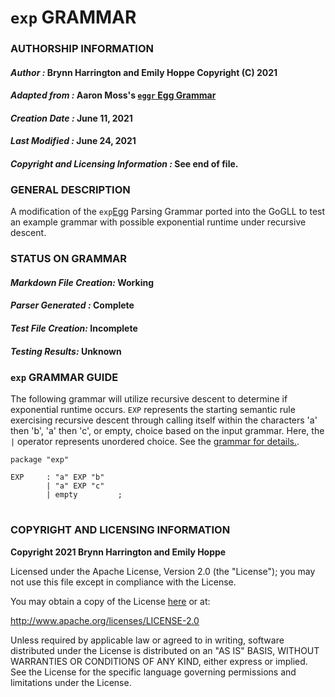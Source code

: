 # **`exp` GRAMMAR**

### **AUTHORSHIP INFORMATION**
#### *Author :* Brynn Harrington and Emily Hoppe Copyright (C) 2021
#### *Adapted from :* Aaron Moss's [`eggr` Egg Grammar](https://github.com/bruceiv/egg/blob/deriv/grammars/exp.egg)
#### *Creation Date :* June 11, 2021 
#### *Last Modified :* June 24, 2021
#### *Copyright and Licensing Information :* See end of file.

###  **GENERAL DESCRIPTION**
A modification of the `exp`[Egg](https://github.com/bruceiv/egg/blob/deriv/grammars/exp.egg) Parsing Grammar ported into the GoGLL to test an example grammar with possible exponential runtime under recursive descent.

### **STATUS ON GRAMMAR**
#### *Markdown File Creation:* Working
#### *Parser Generated :* Complete
#### *Test File Creation:* Incomplete
#### *Testing Results:* Unknown

### **`exp` GRAMMAR GUIDE**
The following grammar will utilize recursive descent to determine if exponential runtime occurs. `EXP` represents the starting semantic rule exercising recursive descent through calling itself within the characters 'a' then 'b', 'a' then 'c', or empty, choice based on the input grammar. Here, the `|` operator represents unordered choice. See the [grammar for details.](../../gogll.md).
```
package "exp"

EXP     : "a" EXP "b" 
        | "a" EXP "c" 
        | empty         ;
```
#
### **COPYRIGHT AND LICENSING INFORMATION**
**Copyright 2021 Brynn Harrington and Emily Hoppe**

Licensed under the Apache License, Version 2.0 (the "License"); you may not use this file except in compliance with the License.

You may obtain a copy of the License [here](http://www.apache.org/licenses/LICENSE-2.0) or at:

http://www.apache.org/licenses/LICENSE-2.0

Unless required by applicable law or agreed to in writing, software distributed under the License is distributed on an "AS IS" BASIS, WITHOUT WARRANTIES OR CONDITIONS OF ANY KIND, either express or implied. See the License for the specific language governing permissions and limitations under the License.